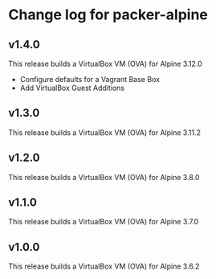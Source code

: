 # Change log for packer-alpine

## v1.4.0

This release builds a VirtualBox VM (OVA) for Alpine 3.12.0
* Configure defaults for a Vagrant Base Box
* Add VirtualBox Guest Additions

## v1.3.0

This release builds a VirtualBox VM (OVA) for Alpine 3.11.2

## v1.2.0

This release builds a VirtualBox VM (OVA) for Alpine 3.8.0

## v1.1.0

This release builds a VirtualBox VM (OVA) for Alpine 3.7.0

## v1.0.0

This release builds a VirtualBox VM (OVA) for Alpine 3.6.2
